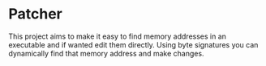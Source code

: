 # Patcher

This project aims to make it easy to find memory addresses in an executable and if wanted edit them directly.
Using byte signatures you can dynamically find that memory address and make changes.
